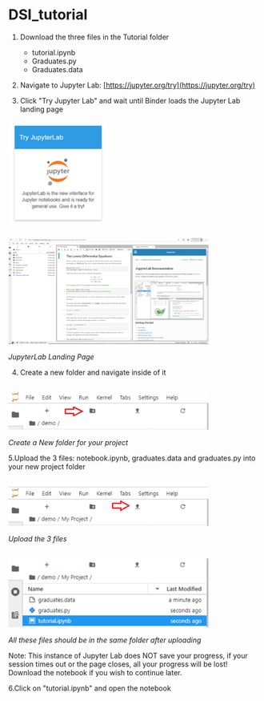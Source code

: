 # DSI_tutorial
1. Download the three files in the Tutorial folder 
    - tutorial.ipynb
    - Graduates.py
    - Graduates.data
  
2. Navigate to Jupyter Lab: [https://jupyter.org/try](https://jupyter.org/try)  

3. Click &quot;Try Jupyter Lab&quot; and wait until Binder loads the Jupyter Lab landing page  

<div>
<img src="https://github.com/scole02/DSI_tutorial/blob/main/DSI_notebook_images/try_jupyterlab.png" width="200"/>
</div>  
<br>
<div>
<img src="https://github.com/scole02/DSI_tutorial/blob/main/DSI_notebook_images/jupyterlab_landing.png" width="400"/>
</div> 
  
_JupyterLab Landing Page_

4. Create a new folder and navigate inside of it  
<br>
<div>
<img src="https://github.com/scole02/DSI_tutorial/blob/main/DSI_notebook_images/jupyterlab_folder.PNG" width="400"/>
</div>

_Create a New folder for your project_

5.Upload the 3 files: notebook.ipynb, graduates.data and graduates.py into your new project folder

<br>
<div>
<img src="https://github.com/scole02/DSI_tutorial/blob/main/DSI_notebook_images/jupyterlab_upload.png" width="400"/>
</div>

_Upload the 3 files_

<br>
<div>
<img src="https://github.com/scole02/DSI_tutorial/blob/main/DSI_notebook_images/uploaded_files.png" width="400"/>
</div>

_All these files should be in the_ _same_ _folder after uploading_

Note: This instance of Jupyter Lab does NOT save your progress, if your session times out or the page closes, all your progress will be lost! Download the notebook if you wish to continue later.

6.Click on &quot;tutorial.ipynb&quot; and open the notebook
